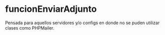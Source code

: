 # funcionEnviarAdjunto

Pensada para aquellos servidores y/o configs en donde no se puden utilizar clases como PHPMailer.
